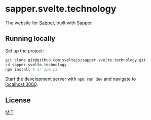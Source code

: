 # sapper.svelte.technology

The website for [Sapper](https://github.com/sveltejs/sapper), built with Sapper.

## Running locally

Set up the project:

```bash
git clone git@github.com:sveltejs/sapper.svelte.technology.git
cd sapper.svelte.technology
npm install # or npm ci
```

Start the development server with `npm run dev` and navigate to [localhost:3000](http://localhost:3000).

## License

[MIT](LICENSE)
